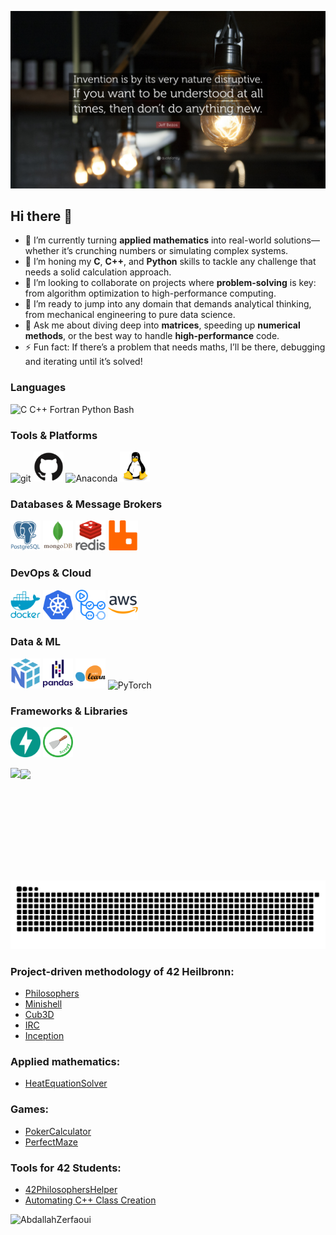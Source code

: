 ![](Invention-is-by-its-very-nature-disruptive-If-you.jpg)

## Hi there 👋

<!--
**AbdallahZerfaoui/AbdallahZerfaoui** is a ✨ _special_ ✨ repository because its `README.md` (this file) appears on your GitHub profile.

Here are some ideas to get you started:
- 🔭 I’m currently working on ...
- 🌱 I’m currently learning ...
- 👯 I’m looking to collaborate on ...
- 🤔 I’m looking for help with ...
- 💬 Ask me about ...
- 📫 How to reach me: ...
- 😄 Pronouns: ...
- ⚡ Fun fact: ...
-->

- 🔭 I’m currently turning **applied mathematics** into real-world solutions—whether it’s crunching numbers or simulating complex systems.  
- 🌱 I’m honing my **C**, **C++**, and **Python** skills to tackle any challenge that needs a solid calculation approach.  
- 👯 I’m looking to collaborate on projects where **problem-solving** is key: from algorithm optimization to high-performance computing.  
- 🤔 I’m ready to jump into any domain that demands analytical thinking, from mechanical engineering to pure data science.  
- 💬 Ask me about diving deep into **matrices**, speeding up **numerical methods**, or the best way to handle **high-performance** code.  
- ⚡ Fun fact: If there’s a problem that needs maths, I’ll be there, debugging and iterating until it’s solved!




<!-- LANGUAGES -->
<h3>Languages</h3>
<p align="left">
  <img src="https://skillicons.dev/icons?i=c,cpp,fortran,python,bash" alt="C C++ Fortran Python Bash" />
</p>

<!-- Tools & Platforms -->
<h3>Tools & Platforms</h3>
<p align="left">
  <img src="https://www.vectorlogo.zone/logos/git-scm/git-scm-icon.svg" alt="git" width="48" height="48"/>
  <img src="https://raw.githubusercontent.com/devicons/devicon/master/icons/github/github-original.svg" alt="github" width="48" height="48"/>
  <img src="https://cdn.jsdelivr.net/gh/devicons/devicon/icons/anaconda/anaconda-original.svg" width="48" alt="Anaconda"/>
  <img src="https://raw.githubusercontent.com/devicons/devicon/master/icons/linux/linux-original.svg" alt="linux" width="48" height="48"/>
</p>

<!-- DATABASES -->
<h3>Databases & Message Brokers</h3>
<p align="left">
  <img src="https://raw.githubusercontent.com/devicons/devicon/master/icons/postgresql/postgresql-plain-wordmark.svg" width="48" alt="PostgreSQL"/>
  <img src="https://raw.githubusercontent.com/devicons/devicon/master/icons/mongodb/mongodb-original-wordmark.svg" width="48" alt="MongoDB"/>
  <img src="https://raw.githubusercontent.com/devicons/devicon/master/icons/redis/redis-original-wordmark.svg"   width="48" alt="Redis"/>
  <img src="https://raw.githubusercontent.com/devicons/devicon/master/icons/rabbitmq/rabbitmq-original.svg"     width="48" alt="RabbitMQ"/>
</p>

<!-- DEVOPS -->
<h3>DevOps & Cloud</h3>
<p align="left">
  <img src="https://raw.githubusercontent.com/devicons/devicon/master/icons/docker/docker-plain-wordmark.svg"   width="48" alt="Docker"/>
  <img src="https://raw.githubusercontent.com/devicons/devicon/master/icons/kubernetes/kubernetes-original.svg" width="48" alt="Kubernetes"/>
  <img src="https://raw.githubusercontent.com/devicons/devicon/master/icons/githubactions/githubactions-original.svg" width="48" alt="GitHub Actions"/>
  <img src="AWS.svg" width="48" alt="AWS"/>
</p>

<!-- ML / DATA -->
<h3>Data & ML</h3>
<p align="left">
  <img src="https://raw.githubusercontent.com/devicons/devicon/master/icons/numpy/numpy-original.svg" width="48" alt="NumPy"/>
  <img src="https://raw.githubusercontent.com/devicons/devicon/master/icons/pandas/pandas-original-wordmark.svg" width="48" alt="Pandas"/>
  <img src="scikit-learn.svg" width="48" alt="scikit-learn"/>
  <img src="https://www.vectorlogo.zone/logos/pytorch/pytorch-icon.svg" width="48" alt="PyTorch"/>
</p>

<!-- Frameworks & Libraries -->
<h3>Frameworks & Libraries</h3>
<p align="left">
  <img src="FastAPI.svg" width="48" alt="FastAPI"/>
  <img src="scrapy.svg" width="48" alt="Scrapy"/>
</p>


  <img align="left" height="180em" src="https://github-readme-stats-eight-theta.vercel.app/api?username=AbdallahZerfaoui&show_icons=true&theme=radical&include_all_commits=true&count_private=true"/>
  <img align="center" height="180em" src="https://github-readme-stats-eight-theta.vercel.app/api/top-langs/?username=AbdallahZerfaoui&layout=compact&langs_count=8&theme=radical"/>
  
<p align="left">
  <img src="https://raw.githubusercontent.com/AbdallahZerfaoui/AbdallahZerfaoui/output/github-snake.svg" alt="github snake animation">
</p>

<h3 align="left">Project-driven methodology of 42 Heilbronn:</h3>
<p align="left">
  <ul>
    <li> <a href="https://github.com/AbdallahZerfaoui/Philosophers" target="_blank">Philosophers</a> </li>
    <li> <a href="https://github.com/AbdallahZerfaoui/Minishell" target="_blank">Minishell</a> </li>
    <li> <a href="https://github.com/AbdallahZerfaoui/Cub3D" target="_blank">Cub3D</a> </li>
    <li> <a href="https://github.com/AbdallahZerfaoui/IRC.git" target="_blank">IRC</a> </li>
    <li> <a href="https://github.com/AbdallahZerfaoui/Inception.git" target="_blank">Inception</a> </li>
  </ul>
</p>

<h3 align="left">Applied mathematics:</h3>
<p align="left">
  <ul>
    <li> <a href="https://github.com/AbdallahZerfaoui/HeatEquationSolver.git" target="_blank">HeatEquationSolver</a> </li>
    
  </ul>
</p>

<h3 align="left">Games:</h3>
<p align="left">
  <ul>
    <li> <a href="https://github.com/AbdallahZerfaoui/PokerCalculator" target="_blank">PokerCalculator</a> </li>
    <li> <a href="https://github.com/AbdallahZerfaoui/LabyrintheParfait" target="_blank">PerfectMaze</a> </li>
    
  </ul>
</p>

<h3 align="left">Tools for 42 Students:</h3>
<p align="left">
  <ul>
    <li> <a href="https://github.com/AbdallahZerfaoui/42PhilosophersHelper" target="_blank">42PhilosophersHelper</a> </li>
    <li> <a href="https://github.com/AbdallahZerfaoui/CPPs_classes_scripting.git" target="_blank">Automating C++ Class Creation</a> </li>
  </ul>
</p>

<p align="left"> <img src="https://komarev.com/ghpvc/?username=AbdallahZerfaoui&label=Profile%20views&color=0e75b6&style=flat" alt="AbdallahZerfaoui" /> </p>


